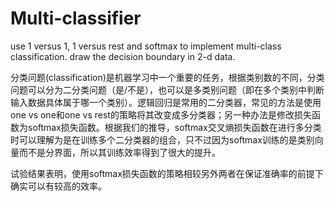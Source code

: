 # Multi-classifier
use 1 versus 1, 1 versus rest and softmax to implement multi-class classification. draw the decision boundary in 2-d data.

分类问题(classification)是机器学习中一个重要的任务，根据类别数的不同，分类问题可以分为二分类问题（是/不是），也可以是多类别问题（即在多个类别中判断输入数据具体属于哪一个类别）。逻辑回归是常用的二分类器，常见的方法是使用one vs one和one vs rest的策略将其改变成多分类器；另一种办法是修改损失函数为softmax损失函数。根据我们的推导，softmax交叉熵损失函数在进行多分类时可以理解为是在训练多个二分类器的组合，只不过因为softmax训练的是类别向量而不是分界面，所以其训练效率得到了很大的提升。

试验结果表明，使用softmax损失函数的策略相较另外两者在保证准确率的前提下确实可以有较高的效率。
